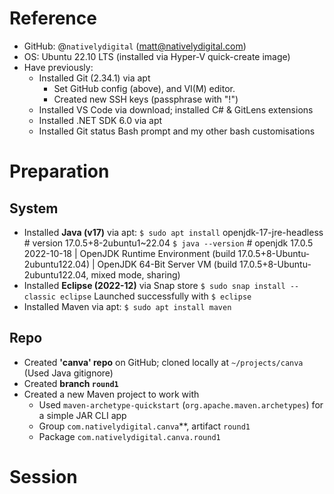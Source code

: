 # Reference
 - GitHub: @`nativelydigital` (matt@nativelydigital.com)
 - OS: Ubuntu 22.10 LTS (installed via Hyper-V quick-create image)
 - Have previously:
    - Installed Git (2.34.1) via apt
        - Set GitHub config (above), and VI(M) editor.
        - Created new SSH keys (passphrase with "!")
    - Installed VS Code via download; installed C# & GitLens extensions
    - Installed .NET SDK 6.0 via apt
    - Installed Git status Bash prompt and my other bash customisations

# Preparation
## System
 - Installed **Java (v17)** via apt:
   `$ sudo apt install` openjdk-17-jre-headless  # version 17.0.5+8-2ubuntu1~22.04
   `$ java --version`   # openjdk 17.0.5 2022-10-18 | OpenJDK Runtime Environment (build 17.0.5+8-Ubuntu-2ubuntu122.04) | OpenJDK 64-Bit Server VM (build 17.0.5+8-Ubuntu-2ubuntu122.04, mixed mode, sharing)
 - Installed **Eclipse (2022-12)** via Snap store
   `$ sudo snap install --classic eclipse`
   Launched successfully with `$ eclipse`
 - Installed Maven via apt:
   `$ sudo apt install maven`

## Repo
 - Created **'canva' repo** on GitHub; cloned locally at `~/projects/canva`
    (Used Java gitignore)
 - Created **branch `round1`**
 - Created a new Maven project to work with
    - Used `maven-archetype-quickstart` (`org.apache.maven.archetypes`) for a simple JAR CLI app
    - Group  `com.nativelydigital.canva`**, artifact `round1`
    - Package `com.nativelydigital.canva.round1`

# Session

